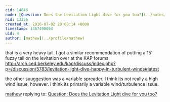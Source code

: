 ```yaml
---
cid: 14846
node: [Question: Does the Levitation Light dive for you too?](../notes/mathew/07-02-2016/question-does-the-levitation-light-dive-for-you-too)
nid: 13256
created_at: 2016-07-02 20:08:14 +0000
timestamp: 1467490094
uid: 4
author: [mathew](../profile/mathew)
---
```


that is a very heavy tail.  I got a similar recommendation of putting a 15' fuzzy tail on the levitation over at the KAP forums: 
http://arch.ced.berkeley.edu/kap/discuss/index.php?p=/discussion/5783/levitation-light-dive-happy-in-turbulent-winds#latest

the other suuggestion was a variable spreader.  I think its not really a high wind issue, however. i think its primarily a variable wind/turbulence issue.

[mathew](../profile/mathew) replying to: [Question: Does the Levitation Light dive for you too?](../notes/mathew/07-02-2016/question-does-the-levitation-light-dive-for-you-too)

